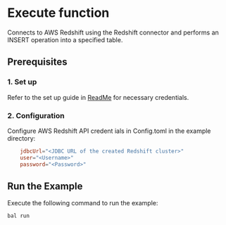# Execute function

Connects to AWS Redshift using the Redshift connector and performs an INSERT operation into a specified table.

## Prerequisites

### 1. Set up

Refer to the set up guide in [ReadMe](../../../README.md) for necessary credentials.

### 2. Configuration

Configure AWS Redshift API credent        ials in Config.toml in the example directory:

```toml
    jdbcUrl="<JDBC URL of the created Redshift cluster>"
    user="<Username>"
    password="<Password>"
```


## Run the Example

Execute the following command to run the example:

```bash
bal run
```
